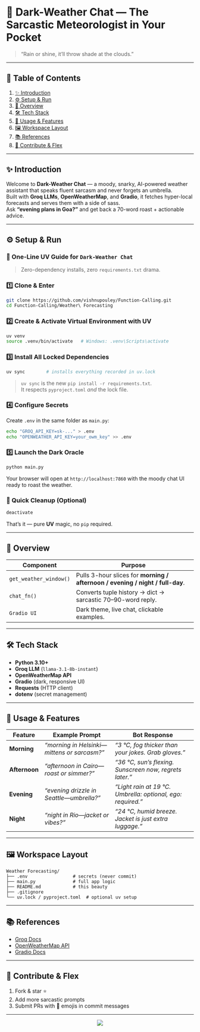 # 🌌 Dark-Weather Chat — The Sarcastic Meteorologist in Your Pocket

> “Rain or shine, it’ll throw shade at the clouds.”

---

## 📜 Table of Contents

1. [✨ Introduction](#-introduction)  
2. [⚙️ Setup & Run](#-setup--run)  
3. [🧠 Overview](#-overview)  
4. [🛠️ Tech Stack](#-tech-stack)  
5. [🎩 Usage & Features](#-usage--features)  
6. [🖼️ Workspace Layout](#-workspace-layout)  
7. [📚 References](#-references)  
8. [🤝 Contribute & Flex](#-contribute--flex)

---

## ✨ Introduction

Welcome to **Dark-Weather Chat** — a moody, snarky, AI-powered weather assistant that speaks fluent sarcasm and never forgets an umbrella.  
Built with **Groq LLMs**, **OpenWeatherMap**, and **Gradio**, it fetches hyper-local forecasts and serves them with a side of sass.  
Ask **“evening plans in Goa?”** and get back a 70-word roast + actionable advice.

---

## ⚙️ Setup & Run

### 🚀 One-Line UV Guide for `Dark-Weather Chat`

> Zero-dependency installs, zero `requirements.txt` drama.

### 1️⃣ Clone & Enter
```bash
git clone https://github.com/vishnupouley/Function-Calling.git
cd Function-Calling/Weather\ Forecasting
```

### 2️⃣ Create & Activate Virtual Environment with UV
```bash
uv venv
source .venv/bin/activate   # Windows: .venv\Scripts\activate
```

### 3️⃣ Install All Locked Dependencies
```bash
uv sync        # installs everything recorded in uv.lock
```
> `uv sync` is the new `pip install -r requirements.txt`.  
> It respects `pyproject.toml` *and* the lock file.


### 4️⃣ Configure Secrets
Create `.env` in the same folder as `main.py`:
```bash
echo "GROQ_API_KEY=sk-..." > .env
echo "OPENWEATHER_API_KEY=your_owm_key" >> .env
```

### 5️⃣ Launch the Dark Oracle
```bash
python main.py
```
Your browser will open at `http://localhost:7860` with the moody chat UI ready to roast the weather.


### 🧹 Quick Cleanup (Optional)
```bash
deactivate
```

That’s it — pure **UV** magic, no `pip` required.

---

## 🧠 Overview

| Component | Purpose |
|-----------|---------|
| `get_weather_window()` | Pulls 3-hour slices for **morning / afternoon / evening / night / full-day**. |
| `chat_fn()` | Converts tuple history → dict → sarcastic 70–90-word reply. |
| `Gradio UI` | Dark theme, live chat, clickable examples. |

---

<h2 id="tech-stack">🛠️ Tech Stack</h2>

- **Python 3.10+**
- **Groq LLM** (`llama-3.1-8b-instant`)
- **OpenWeatherMap API**
- **Gradio** (dark, responsive UI)
- **Requests** (HTTP client)
- **dotenv** (secret management)

---

## 🎩 Usage & Features

| Feature | Example Prompt | Bot Response |
|---------|----------------|--------------|
| **Morning** | *“morning in Helsinki—mittens or sarcasm?”* | *“3 °C, fog thicker than your jokes. Grab gloves.”* |
| **Afternoon** | *“afternoon in Cairo—roast or simmer?”* | *“36 °C, sun’s flexing. Sunscreen now, regrets later.”* |
| **Evening** | *“evening drizzle in Seattle—umbrella?”* | *“Light rain at 19 °C. Umbrella: optional, ego: required.”* |
| **Night** | *“night in Rio—jacket or vibes?”* | *“24 °C, humid breeze. Jacket is just extra luggage.”* |

---
<h2 id="workspace-layout">🖼️ Workspace Layout</h2>

```
Weather Forecasting/
├── .env                 # secrets (never commit)
├── main.py              # full app logic
├── README.md            # this beauty
├── .gitignore
└── uv.lock / pyproject.toml  # optional uv setup
```

---

## 📚 References

- [Groq Docs](https://console.groq.com/docs)  
- [OpenWeatherMap API](https://openweathermap.org/api)  
- [Gradio Docs](https://gradio.app/docs)

---

## 🤝 Contribute & Flex

1. Fork & star ⭐  
2. Add more sarcastic prompts  
3. Submit PRs with 🌈 emojis in commit messages

---

<p align="center">
  <img src="https://readme-typing-svg.herokuapp.com/?font=Fira+Code&size=20&duration=3000&color=7f5af0&center=true&vCenter=true&width=600&lines=Stay+dry,+stay+sarcastic!"/>
</p>


